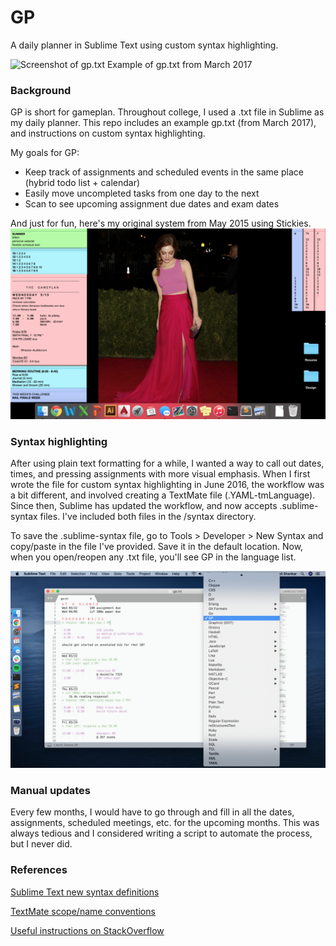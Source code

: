 # GP
A daily planner in Sublime Text using custom syntax highlighting.

![Screenshot of gp.txt](/screenshots/screen_01.png)
Example of gp.txt from March 2017

### Background
GP is short for gameplan. Throughout college, I used a .txt file in Sublime as my daily planner. This repo includes an example gp.txt (from March 2017), and instructions on custom syntax highlighting. 

My goals for GP: 
+ Keep track of assignments and scheduled events in the same place (hybrid todo list + calendar)
+ Easily move uncompleted tasks from one day to the next
+ Scan to see upcoming assignment due dates and exam dates

And just for fun, here's my original system from May 2015 using Stickies. 
![Screenshot of gp.txt](/screenshots/screen_03.png)

### Syntax highlighting
After using plain text formatting for a while, I wanted a way to call out dates, times, and pressing assignments with more visual emphasis. When I first wrote the file for custom syntax highlighting in June 2016, the workflow was a bit different, and involved creating a TextMate file (.YAML-tmLanguage). Since then, Sublime has updated the workflow, and now accepts .sublime-syntax files. I've included both files in the /syntax directory.

To save the .sublime-syntax file, go to Tools > Developer > New Syntax and copy/paste in the file I've provided. Save it in the default location. Now, when you open/reopen any .txt file, you'll see GP in the language list. 

![Screenshot of the language list](/screenshots/screen_02.png)

### Manual updates
Every few months, I would have to go through and fill in all the dates, assignments, scheduled meetings, etc. for the upcoming months. This was always tedious and I considered writing a script to automate the process, but I never did.

### References
[Sublime Text new syntax definitions](https://www.sublimetext.com/docs/syntax.html#include-syntax)

[TextMate scope/name conventions](https://macromates.com/manual/en/language_grammars#naming_conventions)

[Useful instructions on StackOverflow](https://stackoverflow.com/questions/49781644/custom-syntax-in-sublime-text-3)